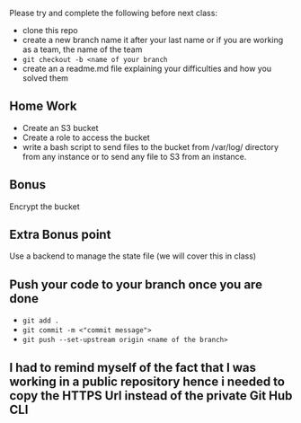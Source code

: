 Please try and complete the following before next class:
* clone this repo
* create a new branch name it after your last name or if you are working as a team, the name of the team 
* `git checkout -b <name of your branch`
* create an a readme.md file explaining your difficulties and how you solved them

## Home Work
* Create an S3 bucket
* Create a role to access the bucket
* write a bash script to send files to the bucket from /var/log/ directory from any instance or to send any file to S3 from an instance.

## Bonus
Encrypt the bucket 

## Extra Bonus point
Use a backend to manage the state file (we will cover this in class)

## Push your code to your branch once you are done 
* `git add .`  
* `git commit -m <"commit message">`
* `git push --set-upstream origin <name of the branch>` 

## I had to remind myself of the fact that I was working in a public repository hence i needed to copy the HTTPS Url instead of the private Git Hub CLI